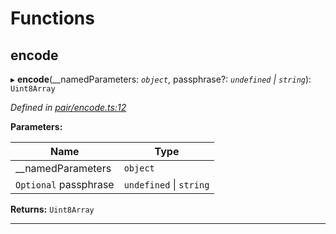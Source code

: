 

# Functions

<a id="encode"></a>

##  encode

▸ **encode**(__namedParameters: *`object`*, passphrase?: *`undefined` \| `string`*): `Uint8Array`

*Defined in [pair/encode.ts:12](https://github.com/polkadot-js/common/blob/8d86900/packages/keyring/src/pair/encode.ts#L12)*

**Parameters:**

| Name | Type |
| ------ | ------ |
| __namedParameters | `object` |
| `Optional` passphrase | `undefined` \| `string` |

**Returns:** `Uint8Array`

___

